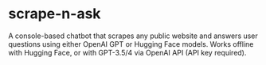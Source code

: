 # scrape-n-ask
A console-based chatbot that scrapes any public website and answers user questions using either OpenAI GPT or Hugging Face models. Works offline with Hugging Face, or with GPT-3.5/4 via OpenAI API (API key required).
